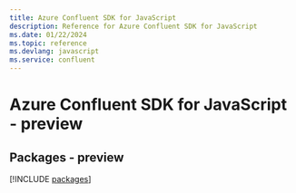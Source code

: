 ```yaml
---
title: Azure Confluent SDK for JavaScript
description: Reference for Azure Confluent SDK for JavaScript
ms.date: 01/22/2024
ms.topic: reference
ms.devlang: javascript
ms.service: confluent
---
```

# Azure Confluent SDK for JavaScript - preview
## Packages - preview
[!INCLUDE [packages](confluent-index.md)]